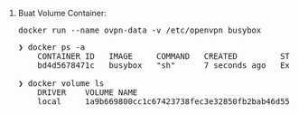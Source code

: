 1.  Buat Volume Container:
    <pre>
    docker run --name ovpn-data -v /etc/openvpn busybox
    </pre>
    <pre>
    ❯ docker ps -a
        CONTAINER ID   IMAGE     COMMAND   CREATED         STATUS                     PORTS     NAMES
        bd4d5678471c   busybox   "sh"      7 seconds ago   Exited (0) 6 seconds ago             ovpn-data

    ❯ docker volume ls
        DRIVER    VOLUME NAME
        local     1a9b669800cc1c67423738fec3e32850fb2bab46d55134d6ecb747747a3ad8f7        
    </pre>